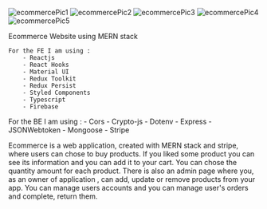 ![ecommercePic1](https://user-images.githubusercontent.com/89661647/167199328-97de1fcd-55a7-4fe6-a667-9f8ba0797dfc.png)
![ecommercePic2](https://user-images.githubusercontent.com/89661647/167199341-c4ebd095-cf52-4b1d-ba83-903d55471612.png)
![ecommercePic3](https://user-images.githubusercontent.com/89661647/167199354-010fd555-843d-4d66-bffc-6d3f852c27ea.png)
![ecommercePic4](https://user-images.githubusercontent.com/89661647/167199367-7451bbcf-95c1-4d75-aed4-7b480270395c.png)
![ecommercePic5](https://user-images.githubusercontent.com/89661647/167199374-d1dcc307-6871-4f19-b977-d36362492db4.png)

Ecommerce Website using MERN stack

    For the FE I am using : 
        - Reactjs
        - React Hooks
        - Material UI
        - Redux Toolkit
        - Redux Persist
        - Styled Components
        - Typescript
        - Firebase
   
   For the BE I am using :
        - Cors
        - Crypto-js
        - Dotenv
        - Express
        - JSONWebtoken
        - Mongoose
        - Stripe


Ecommerce is a web application, created with MERN stack and stripe, where users can chose to buy products. If you liked some product you can see its information and you can add it to your cart. You can chose the quantity amount for each product. There is also an admin page where you, as an owner of application , can add, update or remove products from your app. You can manage users accounts and you can manage user's orders and complete, return them.
